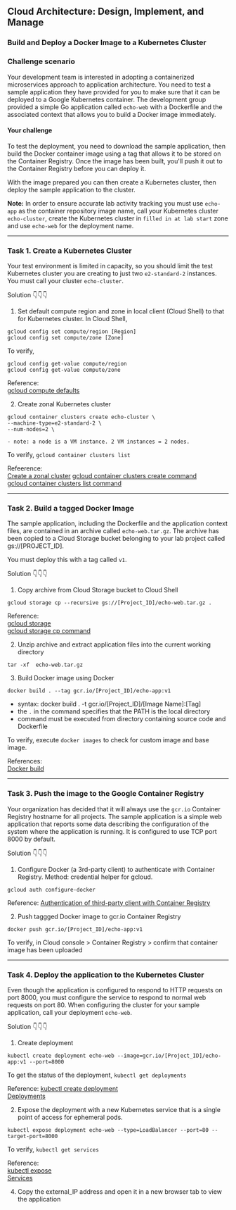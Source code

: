 ## Cloud Architecture: Design, Implement, and Manage
### Build and Deploy a Docker Image to a Kubernetes Cluster

### Challenge scenario
Your development team is interested in adopting a containerized microservices approach to application architecture. You need to test a sample application they have provided for you to make sure that it can be deployed to a Google Kubernetes container. The development group provided a simple Go application called `echo-web` with a Dockerfile and the associated context that allows you to build a Docker image immediately.

#### Your challenge
To test the deployment, you need to download the sample application, then build the Docker container image using a tag that allows it to be stored on the Container Registry. Once the image has been built, you'll push it out to the Container Registry before you can deploy it.

With the image prepared you can then create a Kubernetes cluster, then deploy the sample application to the cluster.

**Note:** In order to ensure accurate lab activity tracking you must use `echo-app` as the container repository image name, call your Kubernetes cluster `echo-cluster`, create the Kubernetes cluster in `filled in at lab start` zone and use `echo-web` for the deployment name.

<hr>

### Task 1. Create a Kubernetes Cluster
Your test environment is limited in capacity, so you should limit the test Kubernetes cluster you are creating to just two `e2-standard-2` instances. You must call your cluster `echo-cluster`.

Solution 👇👇👇 

1. Set default compute region and zone in local client (Cloud Shell) to that for Kubernetes cluster.
In Cloud Shell,
```
gcloud config set compute/region [Region]
gcloud config set compute/zone [Zone]
```
To verify,
```
gcloud config get-value compute/region
gcloud config get-value compute/zone
```
Reference:  
[gcloud compute defaults](https://cloud.google.com/compute/docs/gcloud-compute)

2. Create zonal Kubernetes cluster
```
gcloud container clusters create echo-cluster \
--machine-type=e2-standard-2 \
--num-nodes=2 \
```
    - note: a node is a VM instance. 2 VM instances = 2 nodes.  

To verify, `gcloud container clusters list`

Refeerence:  
[Create a zonal cluster](https://cloud.google.com/kubernetes-engine/docs/how-to/creating-a-zonal-cluster)
[gcloud container clusters create command](https://cloud.google.com/sdk/gcloud/reference/container/clusters/create#--zone)  
[gcloud container clusters list command](https://cloud.google.com/sdk/gcloud/reference/container/clusters/list)  

<hr>

### Task 2. Build a tagged Docker Image
The sample application, including the Dockerfile and the application context files, are contained in an archive called `echo-web.tar.gz`. The archive has been copied to a Cloud Storage bucket belonging to your lab project called gs://[PROJECT_ID].

You must deploy this with a tag called `v1`.

Solution 👇👇👇 

1. Copy archive from Cloud Storage bucket to Cloud Shell
```
gcloud storage cp --recursive gs://[Project_ID]/echo-web.tar.gz . 
```

Reference:  
[gcloud storage](https://cloud.google.com/sdk/gcloud/reference/storage)  
[gcloud storage cp command](https://cloud.google.com/sdk/gcloud/reference/storage/cp)   

2. Unzip archive and extract application files into the current working directory
```
tar -xf  echo-web.tar.gz 
```

3. Build Docker image using Docker
```
docker build . --tag gcr.io/[Project_ID]/echo-app:v1
```
  - syntax: docker build . -t gcr.io/[Project_ID]/[Image Name]:[Tag]
  - the `.` in the command specifies that the PATH is the local directory
  - command must be executed from directory containing source code and Dockerfile

To verify, execute `docker images` to check for custom image and base image. 

References:  
[Docker build](https://docs.docker.com/engine/reference/commandline/build/#examples)

<hr>

### Task 3. Push the image to the Google Container Registry
Your organization has decided that it will always use the `gcr.io` Container Registry hostname for all projects. The sample application is a simple web application that reports some data describing the configuration of the system where the application is running. It is configured to use TCP port 8000 by default.

Solution 👇👇👇 
1. Configure Docker (a 3rd-party client) to authenticate with Container Registry. Method: credential helper for gcloud. 
```
gcloud auth configure-docker
```

Reference:
[Authentication of third-party client with Container Registry](https://cloud.google.com/container-registry/docs/advanced-authentication#gcloud-helper)  

2. Push taggged Docker image to gcr.io Container Registry
```
docker push gcr.io/[Project_ID]/echo-app:v1
```
To verify, in Cloud console > Container Registry > confirm that container image has been uploaded

<hr>

### Task 4. Deploy the application to the Kubernetes Cluster
Even though the application is configured to respond to HTTP requests on port 8000, you must configure the service to respond to normal web requests on port 80. When configuring the cluster for your sample application, call your deployment `echo-web`.

Solution 👇👇👇   

1. Create deployment
```
kubectl create deployment echo-web --image=gcr.io/[Project_ID]/echo-app:v1 --port=8000
```
To get the status of the deployment, `kubectl get deployments`

Reference:
[kubectl create deployment](https://kubernetes.io/docs/reference/generated/kubectl/kubectl-commands#-em-deployment-em-)  
[Deployments](https://kubernetes.io/docs/concepts/workloads/controllers/deployment/)  

2. Expose the deployment with a new Kubernetes service that is a single point of access for ephemeral pods.
```
kubectl expose deployment echo-web --type=LoadBalancer --port=80 --target-port=8000
```
To verify, `kubectl get services`  

Reference:  
[kubectl expose](https://kubernetes.io/docs/reference/generated/kubectl/kubectl-commands#expose)   
[Services](https://kubernetes.io/docs/concepts/services-networking/service/)   

4. Copy the external_IP address and open it in a new browser tab to view the application